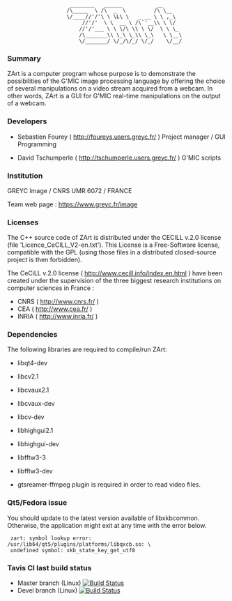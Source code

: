 ```
                    ________   ______           __
                   /\_____  \ /\  _  \         /\ \__
                   \/____//'/'\ \ \L\ \   _ __ \ \ ,_\
                        //'/'  \ \  __ \ /\`'__\\ \ \/
                       //'/'___ \ \ \/\ \\ \ \/  \ \ \_
                       /\_______\\ \_\ \_\\ \_\   \ \__\
                       \/_______/ \/_/\/_/ \/_/    \/__/

```

### Summary


ZArt is a computer program whose purpose is to demonstrate the possibilities of
the G'MIC image processing language by offering the choice of several
manipulations on a video stream acquired from a webcam. In other words, ZArt is
a GUI for G'MIC real-time manipulations on the output of a webcam.

### Developers

 * Sebastien Fourey ( http://foureys.users.greyc.fr/ )
   Project manager / GUI Programming

 * David Tschumperle ( http://tschumperle.users.greyc.fr/ )
   G'MIC scripts

### Institution

 GREYC Image / CNRS UMR 6072 / FRANCE

 Team web page : https://www.greyc.fr/image

### Licenses

 The C++ source code of ZArt is distributed under the CECILL v.2.0 license (file
 'Licence_CeCILL_V2-en.txt').  This License is a Free-Software license,
 compatible with the GPL (using those files in a distributed closed-source
 project is then forbidden).

 The CeCiLL v.2.0 license ( http://www.cecill.info/index.en.html ) have been
 created under the supervision of the three biggest research institutions on
 computer sciences in France :

   * CNRS  ( http://www.cnrs.fr/ )
   * CEA   ( http://www.cea.fr/ )
   * INRIA ( http://www.inria.fr/ )

### Dependencies

The following libraries are required to compile/run ZArt:

 * libqt4-dev
 * libcv2.1
 * libcvaux2.1
 * libcvaux-dev
 * libcv-dev
 * libhighgui2.1
 * libhighgui-dev
 * libfftw3-3
 * libfftw3-dev

 * gtsreamer-ffmpeg plugin is required in order to read video files.

### Qt5/Fedora issue

 You should update to the latest version available of libxkbcommon. Otherwise,
 the application might exit at any time with the error below.

```
 zart: symbol lookup error: /usr/lib64/qt5/plugins/platforms/libqxcb.so: \
 undefined symbol: xkb_state_key_get_utf8
```

### Tavis CI last build status

 * Master branch (Linux) [![Build Status](https://api.travis-ci.org/c-koi/zart.svg?branch=master)](https://travis-ci.org/c-koi/zart)
 * Devel branch (Linux) [![Build Status](https://api.travis-ci.org/c-koi/zart.svg?branch=devel)](https://travis-ci.org/c-koi/zart)
